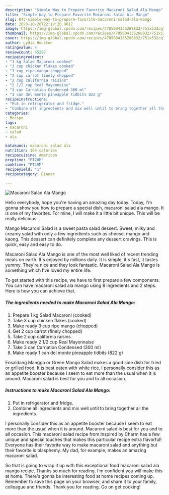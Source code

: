 ```yaml
---
description: "Simple Way to Prepare Favorite Macaroni Salad Ala Mango"
title: "Simple Way to Prepare Favorite Macaroni Salad Ala Mango"
slug: 843-simple-way-to-prepare-favorite-macaroni-salad-ala-mango
date: 2020-10-28T22:19:20.901Z
image: https://img-global.cpcdn.com/recipes/4705604135288832/751x532cq70/macaroni-salad-ala-mango-recipe-main-photo.jpg
thumbnail: https://img-global.cpcdn.com/recipes/4705604135288832/751x532cq70/macaroni-salad-ala-mango-recipe-main-photo.jpg
cover: https://img-global.cpcdn.com/recipes/4705604135288832/751x532cq70/macaroni-salad-ala-mango-recipe-main-photo.jpg
author: Lydia Houston
ratingvalue: 4
reviewcount: 45207
recipeingredient:
- "1 kg Salad Macaroni cooked"
- "3 cup chicken flakes cooked"
- "3 cup ripe mango chopped"
- "2 cup carrot finely chopped"
- "2 cup california raisins"
- "2 1/2 cup Real Mayonnaise"
- "3 can Carnation Condensed 300 ml"
- "1 can del monte pineapple tidbits 822 g"
recipeinstructions:
- "Put in refrigerator and fridge."
- "Combine all ingredients and mix well until to bring together all the ingredients."
categories:
- Recipe
tags:
- macaroni
- salad
- ala

katakunci: macaroni salad ala 
nutrition: 164 calories
recipecuisine: American
preptime: "PT20M"
cooktime: "PT49M"
recipeyield: "1"
recipecategory: Dinner

---
```



![Macaroni Salad Ala Mango](https://img-global.cpcdn.com/recipes/4705604135288832/751x532cq70/macaroni-salad-ala-mango-recipe-main-photo.jpg)

Hello everybody, hope you're having an amazing day today. Today, I'm gonna show you how to prepare a special dish, macaroni salad ala mango. It is one of my favorites. For mine, I will make it a little bit unique. This will be really delicious.

Mango Macaroni Salad is a sweet pasta salad dessert. Sweet, milky and creamy salad with only a few ingredients such as cheese, mango and kaong. This dessert can definitely complete any dessert cravings. This is quick, easy and easy to do.

Macaroni Salad Ala Mango is one of the most well liked of recent trending meals on earth. It's enjoyed by millions daily. It is simple, it's fast, it tastes yummy. They're nice and they look fantastic. Macaroni Salad Ala Mango is something which I've loved my entire life.


To get started with this recipe, we have to first prepare a few components. You can have macaroni salad ala mango using 8 ingredients and 2 steps. Here is how you can achieve that.

<!--inarticleads1-->

##### The ingredients needed to make Macaroni Salad Ala Mango:

1. Prepare 1 kg Salad Macaroni (cooked)
1. Take 3 cup chicken flakes (cooked)
1. Make ready 3 cup ripe mango (chopped)
1. Get 2 cup carrot (finely chopped)
1. Take 2 cup california raisins
1. Make ready 2 1/2 cup Real Mayonnaise
1. Take 3 can Carnation Condensed (300 ml)
1. Make ready 1 can del monte pineapple tidbits (822 g)


Ensaldang Mangga or Green Mango Salad makes a good side dish for fried or grilled food. It is best eaten with white rice. I personally consider this as an appetite booster because I seem to eat more than the usual when it is around. Macaroni salad is best for you and to all occasion. 

<!--inarticleads2-->

##### Instructions to make Macaroni Salad Ala Mango:

1. Put in refrigerator and fridge.
1. Combine all ingredients and mix well until to bring together all the ingredients.


I personally consider this as an appetite booster because I seem to eat more than the usual when it is around. Macaroni salad is best for you and to all occasion. This macaroni salad recipe from Inspired by Charm has a few unique and special touches that makes this particular recipe extra flavorful! Everyone has their favorite way to make macaroni salad and anything but their favorite is blasphemy. My dad, for example, makes an amazing macaroni salad. 

So that is going to wrap it up with this exceptional food macaroni salad ala mango recipe. Thanks so much for reading. I'm confident you will make this at home. There's gonna be interesting food at home recipes coming up. Remember to save this page on your browser, and share it to your family, colleague and friends. Thank you for reading. Go on get cooking!
